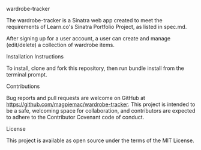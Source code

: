 wardrobe-tracker

The wardrobe-tracker is a Sinatra web app created to meet the requirements of Learn.co's Sinatra Portfolio Project, as listed in spec.md.

After signing up for a user account, a user can create and manage (edit/delete) a collection of wardrobe items.

Installation Instructions

To install, clone and fork this repository, then run bundle install from the terminal prompt.

Contributions

Bug reports and pull requests are welcome on GitHub at https://github.com/magpiemac/wardrobe-tracker. This project is intended to be a safe, welcoming space for collaboration, and contributors are expected to adhere to the Contributor Covenant code of conduct.

License

This project is available as open source under the terms of the MIT License.
